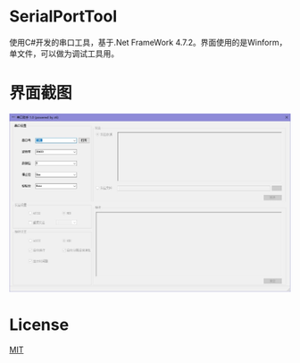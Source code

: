 # SerialPortTool
使用C#开发的串口工具，基于.Net FrameWork 4.7.2。界面使用的是Winform，单文件，可以做为调试工具用。

# 界面截图
![主界面](Screenshots/1.jpg)

# License
[MIT](LICENSE)
